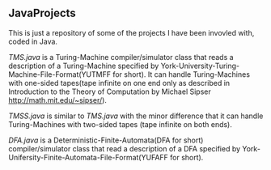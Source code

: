 ## JavaProjects

This is just a repository of some of the projects I have been invovled with, coded in Java.

*TMS.java* is a Turing-Machine compiler/simulator class that reads a description of a Turing-Machine specified by York-University-Turing-Machine-File-Format(YUTMFF for short). It can handle Turing-Machines with one-sided tapes(tape infinite on one end only as described in Introduction to the Theory of Computation by Michael Sipser http://math.mit.edu/~sipser/).

*TMSS.java* is similar to *TMS.java* with the minor difference that it can handle Turing-Machines with two-sided tapes (tape infinite on both ends).

*DFA.java* is a Deterministic-Finite-Automata(DFA for short) compiler/simulator class that read a description of a DFA specified by York-Unifersity-Finite-Automata-File-Format(YUFAFF for short).
